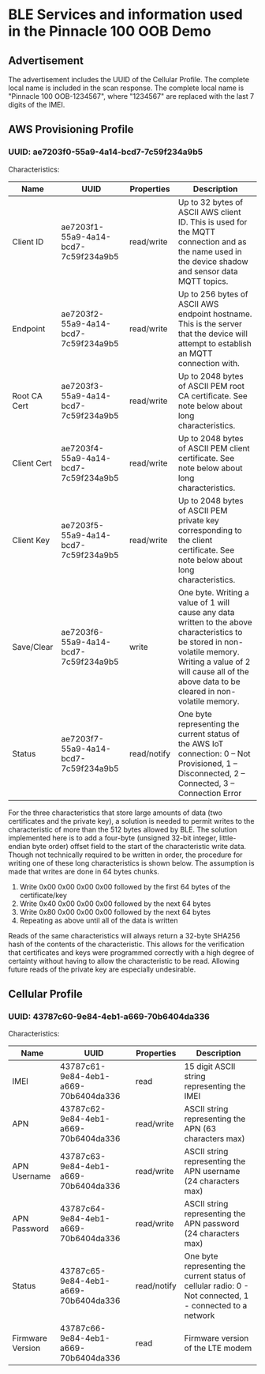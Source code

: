 # BLE Services and information used in the Pinnacle 100 OOB Demo

## Advertisement
The advertisement includes the UUID of the Cellular Profile. The complete local name is included in the scan response. 
The complete local name is "Pinnacle 100 OOB-1234567", where "1234567" are replaced with the last 7 digits of the IMEI.

## AWS Provisioning Profile
### UUID: ae7203f0-55a9-4a14-bcd7-7c59f234a9b5

Characteristics:

| Name    | UUID  | Properties | Description |
| ------- | ----- | ---------- | ----------- |
| Client ID | ae7203f1-55a9-4a14-bcd7-7c59f234a9b5 | read/write | Up to 32 bytes of ASCII AWS client ID. This is used for the MQTT connection and as the name used in the device shadow and sensor data MQTT topics. |
| Endpoint | ae7203f2-55a9-4a14-bcd7-7c59f234a9b5 | read/write | Up to 256 bytes of ASCII AWS endpoint hostname. This is the server that the device will attempt to establish an MQTT connection with. |
| Root CA Cert  | ae7203f3-55a9-4a14-bcd7-7c59f234a9b5 | read/write | Up to 2048 bytes of ASCII PEM root CA certificate. See note below about long characteristics. |
| Client Cert  | ae7203f4-55a9-4a14-bcd7-7c59f234a9b5 | read/write | Up to 2048 bytes of ASCII PEM client certificate. See note below about long characteristics. |
| Client Key  | ae7203f5-55a9-4a14-bcd7-7c59f234a9b5  | read/write | Up to 2048 bytes of ASCII PEM private key corresponding to the client certificate. See note below about long characteristics. |
| Save/Clear  | ae7203f6-55a9-4a14-bcd7-7c59f234a9b5 | write | One byte. Writing a value of 1 will cause any data written to the above characteristics to be stored in non-volatile memory. Writing a value of 2 will cause all of the above data to be cleared in non-volatile memory. |
| Status  | ae7203f7-55a9-4a14-bcd7-7c59f234a9b5 | read/notify | One byte representing the current status of the AWS IoT connection: 0 – Not Provisioned, 1 – Disconnected, 2 – Connected, 3 – Connection Error |

For the three characteristics that store large amounts of data (two certificates and the private key), a solution is needed to permit writes to the characteristic of more than the 512 bytes allowed by BLE. The solution implemented here is to add a four-byte (unsigned 32-bit integer, little-endian byte order) offset field to the start of the characteristic write data. 
Though not technically required to be written in order, the procedure for writing one of these long characteristics is shown below. The assumption is made that writes are done in 64 bytes chunks.

1. Write 0x00 0x00 0x00 0x00 followed by the first 64 bytes of the certificate/key
2. Write 0x40 0x00 0x00 0x00 followed by the next 64 bytes
3. Write 0x80 0x00 0x00 0x00 followed by the next 64 bytes
4. Repeating as above until all of the data is written

Reads of the same characteristics will always return a 32-byte SHA256 hash of the contents of the characteristic. This allows for the verification that certificates and keys were programmed correctly with a high degree of certainty without having to allow the characteristic to be read. Allowing future reads of the private key are especially undesirable.

## Cellular Profile
### UUID: 43787c60-9e84-4eb1-a669-70b6404da336

Characteristics:

| Name    | UUID  | Properties | Description |
| ------- | ----- | ---------- | ----------- |
| IMEI | 43787c61-9e84-4eb1-a669-70b6404da336 | read | 15 digit ASCII string representing the IMEI |
| APN | 43787c62-9e84-4eb1-a669-70b6404da336 | read/write | ASCII string representing the APN (63 characters max) |
| APN Username | 43787c63-9e84-4eb1-a669-70b6404da336 | read/write | ASCII string representing the APN username (24 characters max) |
| APN Password | 43787c64-9e84-4eb1-a669-70b6404da336 | read/write | ASCII string representing the APN password (24 characters max) |
| Status | 43787c65-9e84-4eb1-a669-70b6404da336 | read/notify | One byte representing the current status of cellular radio: 0 - Not connected, 1 - connected to a network |
| Firmware Version | 43787c66-9e84-4eb1-a669-70b6404da336 | read | Firmware version of the LTE modem |